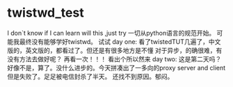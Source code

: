 twistwd_test
============

I don`t know if I can learn will this ,just try
    一切从python语言的规范开始。
    可能我最终没有能够学好twistwd。
    试试
day one: 
    看了twistedTUT几遍了，中文版的，英文版的，都看过了。但还是有很多地方是不懂
    对于异步，的确很难，有没有方法去做好呢？
    再看一次！！！
    看出个所以然来
day two:
    这是第二天吗？
    好像不是，算了。没什么进步的。今天拼凑出了一多向的proxy server and client
    但是失败了。足足被电信封杀了半天。
    还找不到原因。郁闷。
    
